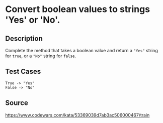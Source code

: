 # Convert boolean values to strings 'Yes' or 'No'.

## Description

Complete the method that takes a boolean value and return a `"Yes"` string for `true`, or a `"No"` string for `false`.

## Test Cases

	True -> "Yes"
	False -> "No"

## Source
https://www.codewars.com/kata/53369039d7ab3ac506000467/train